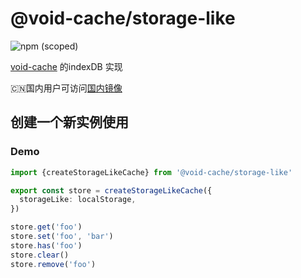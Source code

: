 # @void-cache/storage-like

![npm (scoped)](https://img.shields.io/npm/v/@void-cache/storage-like?style=flat-square)

[void-cache](https://gitee.com/white-kite/void-cache) 的indexDB 实现

🇨🇳国内用户可访问[国内镜像](https://gitee.com/white-kite/void-cache)

## 创建一个新实例使用

### Demo

```ts
import {createStorageLikeCache} from '@void-cache/storage-like'

export const store = createStorageLikeCache({
  storageLike: localStorage,
})

store.get('foo')
store.set('foo', 'bar')
store.has('foo')
store.clear()
store.remove('foo')
```


